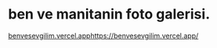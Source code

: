 # ben ve manitanin foto galerisi.
[benvesevgilim.vercel.app](https://benvesevgilim.vercel.app/)https://benvesevgilim.vercel.app/

